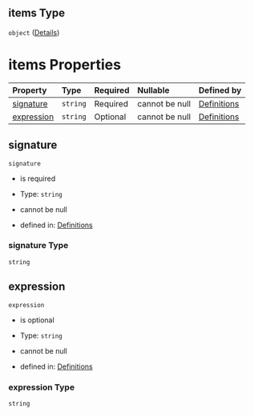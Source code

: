 ## items Type

`object` ([Details](definitions-definitions-blocksentinel-properties-conditions-properties-event-items.md))

# items Properties

| Property                  | Type     | Required | Nullable       | Defined by                                                                                                                                                                                                                           |
| :------------------------ | :------- | :------- | :------------- | :----------------------------------------------------------------------------------------------------------------------------------------------------------------------------------------------------------------------------------- |
| [signature](#signature)   | `string` | Required | cannot be null | [Definitions](definitions-definitions-blocksentinel-properties-conditions-properties-event-items-properties-signature.md "undefined#/definitions/blockSentinel/properties/conditions/properties/event/items/properties/signature")   |
| [expression](#expression) | `string` | Optional | cannot be null | [Definitions](definitions-definitions-blocksentinel-properties-conditions-properties-event-items-properties-expression.md "undefined#/definitions/blockSentinel/properties/conditions/properties/event/items/properties/expression") |

## signature



`signature`

*   is required

*   Type: `string`

*   cannot be null

*   defined in: [Definitions](definitions-definitions-blocksentinel-properties-conditions-properties-event-items-properties-signature.md "undefined#/definitions/blockSentinel/properties/conditions/properties/event/items/properties/signature")

### signature Type

`string`

## expression



`expression`

*   is optional

*   Type: `string`

*   cannot be null

*   defined in: [Definitions](definitions-definitions-blocksentinel-properties-conditions-properties-event-items-properties-expression.md "undefined#/definitions/blockSentinel/properties/conditions/properties/event/items/properties/expression")

### expression Type

`string`
